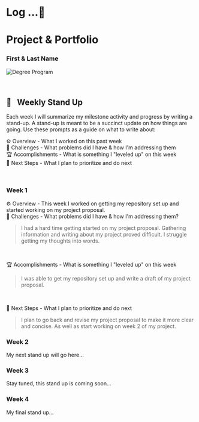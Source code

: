 
# Log ...🚀



# Project & Portfolio
### First & Last Name


![Degree Program](https://img.shields.io/badge/degree-web%20development-blue.svg)&nbsp;

<br>


## 📢 &nbsp; Weekly Stand Up

Each week I will summarize my milestone activity and progress by writing a stand-up. A stand-up is meant to be a succinct update on how things are going. Use these prompts as a guide on what to write about:

⚙️ Overview - What I worked on this past week
<br>
🌵 Challenges - What problems did I have & how I'm addressing them
<br>
🏆 Accomplishments - What is something I "leveled up" on this week
<br>
🔮 Next Steps - What I plan to prioritize and do next

<br>

### Week 1

⚙️ Overview - This week I worked on getting my repository set up and started working on my project proposal.
<br>
🌵 Challenges - What problems did I have & how I'm addressing them?

>I had a hard time getting started on my project proposal. Gathering information and writing about my project proved difficult. I struggle getting my thoughts into words.

<br>

🏆 Accomplishments - What is something I "leveled up" on this week

> I was able to get my repository set up and write a draft of my project proposal.

<br>

🔮 Next Steps - What I plan to prioritize and do next

> I plan to go back and revise my project proposal to make it more clear and concise. As well as start working on week 2 of my project.

### Week 2

My next stand up will go here...

### Week 3

Stay tuned, this stand up is coming soon...

### Week 4

My final stand up...





<br>
